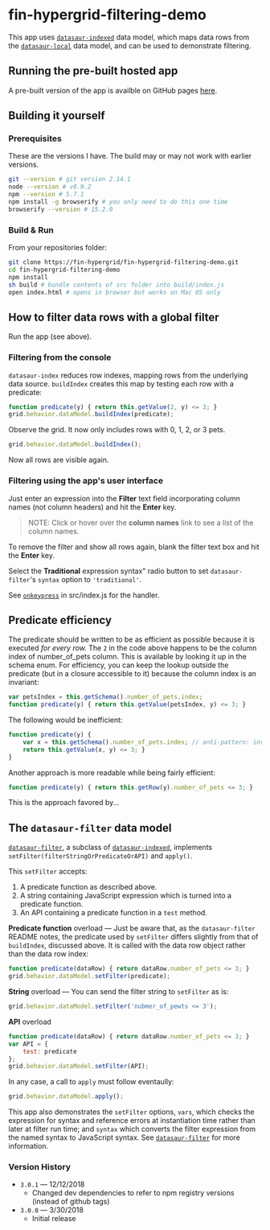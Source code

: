 # fin-hypergrid-filtering-demo

This app uses [`datasaur-indexed`](https://github.com/fin-hypergrid/datasaur-indexed) data model, which maps data rows from the [`datasaur-local`](https://github.com/fin-hypergrid/datasaur-indexed) data model, and can be used to demonstrate filtering.

## Running the pre-built hosted app

A pre-built version of the app is availble on GitHub pages [here](https://fin-hypergrid.github.io/fin-hypergrid-filtering-demo).

## Building it yourself

### Prerequisites
These are the versions I have. The build may or may not work with earlier versions.
```bash
git --version # git version 2.14.1
node --version # v8.9.2
npm --version # 5.7.1
npm install -g browserify # you only need to do this one time
browserify --version # 15.2.0
```

### Build & Run
From your repositories folder:
```bash
git clone https://fin-hypergrid/fin-hypergrid-filtering-demo.git
cd fin-hypergrid-filtering-demo
npm install
sh build # bundle contents of src folder into build/index.js
open index.html # opens in browser but works on Mac OS only
```

## How to filter data rows with a global filter

Run the app (see above).

### Filtering from the console
`datasaur-index` reduces row indexes, mapping rows from the underlying data source. `buildIndex` creates this map by testing each row with a predicate:
```js
function predicate(y) { return this.getValue(2, y) <= 3; }
grid.behavior.dataModel.buildIndex(predicate);
```
Observe the grid. It now only includes rows with 0, 1, 2, or 3 pets.
```js
grid.behavior.dataModel.buildIndex();
```
Now all rows are visible again.

### Filtering using the app's user interface

Just enter an expression into the **Filter** text field incorporating column names (not column headers) and hit the **Enter** key.

> NOTE: Click or hover over the **column names** link to see a list of the column names.

To remove the filter and show all rows again, blank the filter text box and hit the **Enter** key.

Select the **Traditional** expression syntax" radio button to set `datasaur-filter`'s `syntax` option to `'traditional'`.

See [`onkeypress`](https://github.com/fin-hypergrid/fin-hypergrid-filtering-demo/blob/master/src/index.js#L36-L54) in src/index.js for the handler.

## Predicate efficiency

The predicate should be written to be as efficient as possible because it is executed _for every row._ The `2` in the code above happens to be the column index of number_of_pets column. This is available by looking it up in the schema enum. For efficiency, you can keep the lookup outside the predicate (but in a closure accessible to it) because the column index is an invariant:
```js
var petsIndex = this.getSchema().number_of_pets.index;
function predicate(y) { return this.getValue(petsIndex, y) <= 3; }
```
The following would be inefficient:
```js
function predicate(y) {
    var x = this.getSchema().number_of_pets.index; // anti-pattern: invariant needlessly redefined
    return this.getValue(x, y) <= 3; }
}
```
Another approach is more readable while being fairly efficient:
```js
function predicate(y) { return this.getRow(y).number_of_pets <= 3; }
```
This is the approach favored by...

## The `datasaur-filter` data model

[`datasaur-filter`](https://github.com/fin-hypergrid/datasaur-filter), a subclass of [`datasaur-indexed`](https://github.com/fin-hypergrid/datasaur-indexed), implements `setFilter(filterStringOrPredicateOrAPI)` and `apply()`.

This `setFilter` accepts:
1. A predicate function as described above.
2. A string containing JavaScript expression which is turned into a predicate function.
3. An API containing a predicate function in a `test` method.

**Predicate function** overload — Just be aware that, as the `datasaur-filter` README notes, the predicate used by `setFilter` differs slightly from that of `buildIndex`, discussed above. It is called with the data row object rather than the data row index:
```js
function predicate(dataRow) { return dataRow.number_of_pets <= 3; }
grid.behavior.dataModel.setFilter(predicate);
```

**String** overload — You can send the filter string to `setFilter` as is:
```js
grid.behavior.dataModel.setFilter('nubmer_of_pewts <= 3');
```

**API** overload
```js
function predicate(dataRow) { return dataRow.number_of_pets <= 3; }
var API = {
    test: predicate
};
grid.behavior.dataModel.setFilter(API);
```

In any case, a call to `apply` must follow eventaully:
```js
grid.behavior.dataModel.apply();
```

This app also demonstrates the `setFilter` options, `vars`, which checks the expression for syntax and reference errors at instantiation time rather than later at filter run time; and `syntax` which converts the filter expression from the named syntax to JavaScript syntax. See [`datasaur-filter`](https://github.com/datasaur-filter) for more information.

### Version History
* `3.0.1` — 12/12/2018
    * Changed dev dependencies to refer to npm registry versions (instead of github tags)
* `3.0.0` — 3/30/2018
    * Initial release
